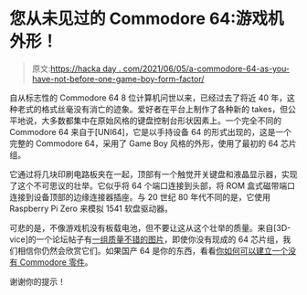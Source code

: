 # 您从未见过的 Commodore 64:游戏机外形！

> 原文:[https://hacka day . com/2021/06/05/a-commodore-64-as-you-have-not-before-one-game-boy-form-factor/](https://hackaday.com/2021/06/05/a-commodore-64-as-you-have-never-seen-one-before-game-boy-form-factor/)

自从标志性的 Commodore 64 8 位计算机问世以来，已经过去了将近 40 年，这种老式的格式丝毫没有消亡的迹象。爱好者在平台上制作了各种新的 takes，但公平地说，大多数都集中在原始风格的键盘控制台形状因素上。一个完全不同的 Commodore 64 来自于[UNI64]，它是以手持设备 64 的形式出现的，这是一个完整的 Commodore 64，采用了 Game Boy 风格的外形，使用了最初的 64 芯片组。

它通过将几块印刷电路板夹在一起，顶部有一个触觉开关键盘和液晶显示器，实现了这个不可思议的壮举。它似乎将 64 个端口连接到头部，将 ROM 盒式磁带端口连接到设备顶部的边缘连接器插座。与 20 世纪 80 年代不同的是，它使用 Raspberry Pi Zero 来模拟 1541 软盘驱动器。

可悲的是，不像游戏机没有板载电池，但不要让这从这个壮举的质量。来自[3D-vice]的一个论坛帖子有[一组质量不错的图片](https://www.amigalove.com/viewtopic.php?f=13&t=1872)，即使你没有现成的 64 芯片组，我们相信你仍然会欣赏它们。如果国产 64 是你的东西，看看[你如何可以建立一个没有 Commodore 零件](https://hackaday.com/2019/03/12/its-raining-brand-new-commodore-64s/)。

谢谢你的提示！
